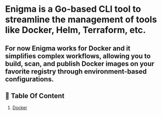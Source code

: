 # Enigma is a Go-based CLI tool to streamline the management of tools like Docker, Helm, Terraform, etc.
## For now Enigma works for Docker and it simplifies complex workflows, allowing you to build, scan, and publish Docker images on your favorite registry through environment-based configurations.

## 🚀 Table Of Content
1. [Docker](https://github.com/Bharadwajshivam28/enigma/blob/main/modules/docker/readme.md)